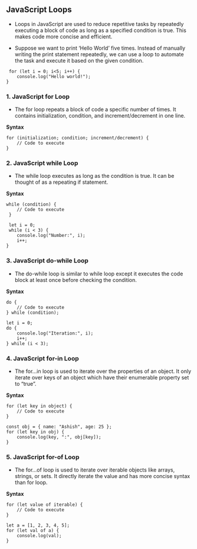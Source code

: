 ## JavaScript Loops ##

- Loops in JavaScript are used to reduce repetitive tasks by repeatedly executing a block of code as long as a specified condition is true. This makes code more concise and efficient.

- Suppose we want to print ‘Hello World’ five times. Instead of manually writing the print statement repeatedly, we can use a loop to automate the task and execute it based on the given condition.

```
 for (let i = 0; i<5; i++) {
    console.log("Hello world!");
} 

```
### 1. JavaScript for Loop
- The for loop repeats a block of code a specific number of times. It contains initialization, condition, and increment/decrement in one line.

**Syntax**

``` 
for (initialization; condition; increment/decrement) {
    // Code to execute
}

```
### 2. JavaScript while Loop
- The while loop executes as long as the condition is true. It can be thought of as a repeating if statement. 

**Syntax**

```
while (condition) {
    // Code to execute
 }
```
```
 let i = 0;
 while (i < 3) {
    console.log("Number:", i);
    i++;
}
```
### 3. JavaScript do-while Loop
- The do-while loop is similar to while loop except it executes the code block at least once before checking the condition.

**Syntax**
```
do {
    // Code to execute
} while (condition);
```
```
let i = 0;
do {
    console.log("Iteration:", i);
    i++;
} while (i < 3);
```
### 4. JavaScript for-in Loop
- The for…in loop is used to iterate over the properties of an object. It only iterate over keys of an object which have their enumerable property set to “true”.

**Syntax**
```
for (let key in object) {
    // Code to execute
}
```
```
const obj = { name: "Ashish", age: 25 };
for (let key in obj) {
    console.log(key, ":", obj[key]);
}
````
### 5. JavaScript for-of Loop
- The for…of loop is used to iterate over iterable objects like arrays, strings, or sets. It directly iterate the value and has more concise syntax than for loop.

**Syntax**
```
for (let value of iterable) {
    // Code to execute
}
```
```
let a = [1, 2, 3, 4, 5];
for (let val of a) {
    console.log(val);
}
```
